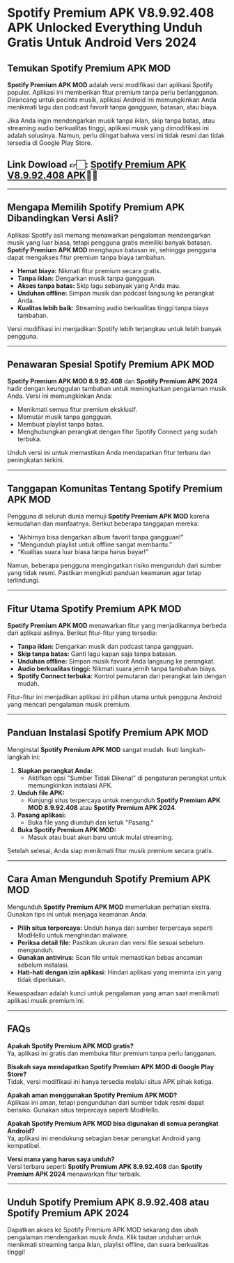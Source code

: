 # Spotify Premium APK V8.9.92.408 APK Unlocked Everything Unduh Gratis Untuk Android Vers 2024

## Temukan Spotify Premium APK MOD

**Spotify Premium APK MOD** adalah versi modifikasi dari aplikasi Spotify populer. Aplikasi ini memberikan fitur premium tanpa perlu berlangganan. Dirancang untuk pecinta musik, aplikasi Android ini memungkinkan Anda menikmati lagu dan podcast favorit tanpa gangguan, batasan, atau biaya.

Jika Anda ingin mendengarkan musik tanpa iklan, skip tanpa batas, atau streaming audio berkualitas tinggi, aplikasi musik yang dimodifikasi ini adalah solusinya. Namun, perlu diingat bahwa versi ini tidak resmi dan tidak tersedia di Google Play Store.


## Link Dowload 👉🏻: [Spotify Premium APK V8.9.92.408 APK](https://modhello.com/spotify-premium/)👌🏻
---

## Mengapa Memilih Spotify Premium APK Dibandingkan Versi Asli?

Aplikasi Spotify asli memang menawarkan pengalaman mendengarkan musik yang luar biasa, tetapi pengguna gratis memiliki banyak batasan. **Spotify Premium APK MOD** menghapus batasan ini, sehingga pengguna dapat mengakses fitur premium tanpa biaya tambahan.

- **Hemat biaya:** Nikmati fitur premium secara gratis.  
- **Tanpa iklan:** Dengarkan musik tanpa gangguan.  
- **Akses tanpa batas:** Skip lagu sebanyak yang Anda mau.  
- **Unduhan offline:** Simpan musik dan podcast langsung ke perangkat Anda.  
- **Kualitas lebih baik:** Streaming audio berkualitas tinggi tanpa biaya tambahan.  

Versi modifikasi ini menjadikan Spotify lebih terjangkau untuk lebih banyak pengguna.

---

## Penawaran Spesial Spotify Premium APK MOD

**Spotify Premium APK MOD 8.9.92.408** dan **Spotify Premium APK 2024** hadir dengan keunggulan tambahan untuk meningkatkan pengalaman musik Anda. Versi ini memungkinkan Anda:

- Menikmati semua fitur premium eksklusif.  
- Memutar musik tanpa gangguan.  
- Membuat playlist tanpa batas.  
- Menghubungkan perangkat dengan fitur Spotify Connect yang sudah terbuka.  

Unduh versi ini untuk memastikan Anda mendapatkan fitur terbaru dan peningkatan terkini.

---

## Tanggapan Komunitas Tentang Spotify Premium APK MOD

Pengguna di seluruh dunia memuji **Spotify Premium APK MOD** karena kemudahan dan manfaatnya. Berikut beberapa tanggapan mereka:

- “Akhirnya bisa dengarkan album favorit tanpa gangguan!”  
- “Mengunduh playlist untuk offline sangat membantu.”  
- “Kualitas suara luar biasa tanpa harus bayar!”  

Namun, beberapa pengguna mengingatkan risiko mengunduh dari sumber yang tidak resmi. Pastikan mengikuti panduan keamanan agar tetap terlindungi.

---

## Fitur Utama Spotify Premium APK MOD

**Spotify Premium APK MOD** menawarkan fitur yang menjadikannya berbeda dari aplikasi aslinya. Berikut fitur-fitur yang tersedia:

- **Tanpa iklan:** Dengarkan musik dan podcast tanpa gangguan.  
- **Skip tanpa batas:** Ganti lagu kapan saja tanpa batasan.  
- **Unduhan offline:** Simpan musik favorit Anda langsung ke perangkat.  
- **Audio berkualitas tinggi:** Nikmati suara jernih tanpa tambahan biaya.  
- **Spotify Connect terbuka:** Kontrol pemutaran dari perangkat lain dengan mudah.  

Fitur-fitur ini menjadikan aplikasi ini pilihan utama untuk pengguna Android yang mencari pengalaman musik premium.

---

## Panduan Instalasi Spotify Premium APK MOD

Menginstal **Spotify Premium APK MOD** sangat mudah. Ikuti langkah-langkah ini:

1. **Siapkan perangkat Anda:**  
   - Aktifkan opsi "Sumber Tidak Dikenal" di pengaturan perangkat untuk memungkinkan instalasi APK.  
2. **Unduh file APK:**  
   - Kunjungi situs terpercaya untuk mengunduh **Spotify Premium APK MOD 8.9.92.408** atau **Spotify Premium APK 2024**.  
3. **Pasang aplikasi:**  
   - Buka file yang diunduh dan ketuk "Pasang."  
4. **Buka Spotify Premium APK MOD:**  
   - Masuk atau buat akun baru untuk mulai streaming.  

Setelah selesai, Anda siap menikmati fitur musik premium secara gratis.

---

## Cara Aman Mengunduh Spotify Premium APK MOD

Mengunduh **Spotify Premium APK MOD** memerlukan perhatian ekstra. Gunakan tips ini untuk menjaga keamanan Anda:

- **Pilih situs terpercaya:** Unduh hanya dari sumber terpercaya seperti ModHello untuk menghindari malware.  
- **Periksa detail file:** Pastikan ukuran dan versi file sesuai sebelum mengunduh.  
- **Gunakan antivirus:** Scan file untuk memastikan bebas ancaman sebelum instalasi.  
- **Hati-hati dengan izin aplikasi:** Hindari aplikasi yang meminta izin yang tidak diperlukan.  

Kewaspadaan adalah kunci untuk pengalaman yang aman saat menikmati aplikasi musik premium ini.

---

## FAQs

**Apakah Spotify Premium APK MOD gratis?**  
Ya, aplikasi ini gratis dan membuka fitur premium tanpa perlu langganan.

**Bisakah saya mendapatkan Spotify Premium APK MOD di Google Play Store?**  
Tidak, versi modifikasi ini hanya tersedia melalui situs APK pihak ketiga.

**Apakah aman menggunakan Spotify Premium APK MOD?**  
Aplikasi ini aman, tetapi pengunduhan dari sumber tidak resmi dapat berisiko. Gunakan situs terpercaya seperti ModHello.

**Apakah Spotify Premium APK MOD bisa digunakan di semua perangkat Android?**  
Ya, aplikasi ini mendukung sebagian besar perangkat Android yang kompatibel.

**Versi mana yang harus saya unduh?**  
Versi terbaru seperti **Spotify Premium APK 8.9.92.408** dan **Spotify Premium APK 2024** menawarkan fitur terbaik.

---

## Unduh Spotify Premium APK 8.9.92.408 atau Spotify Premium APK 2024  

Dapatkan akses ke Spotify Premium APK MOD sekarang dan ubah pengalaman mendengarkan musik Anda. Klik tautan unduhan untuk menikmati streaming tanpa iklan, playlist offline, dan suara berkualitas tinggi!
